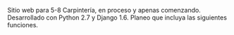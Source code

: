 Sitio web para 5-8 Carpintería, en proceso y apenas comenzando. Desarrollado con Python 2.7 y Django 1.6.
Planeo que incluya las siguientes funciones.
